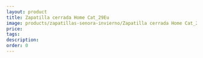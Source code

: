 ```yaml
---
layout: product
title: Zapatilla cerrada Home Cat_29Eu
image: products/zapatillas-senora-invierno/Zapatilla cerrada Home Cat_29Eu.jpeg
price: 
tags: 
description: 
order: 0
---
```

